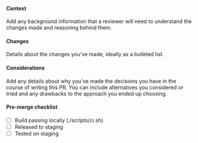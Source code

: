 #### Context

Add any background information that a reviewer will need to understand the changes made and reasoning behind them.

#### Changes

Details about the changes you've made, ideally as a bulleted list.

#### Considerations

Add any details about why you've made the decisions you have in the course of writing this PR. You can include alternatives you considered or tried and any drawbacks to the approach you ended up choosing.

#### Pre-merge checklist

- [ ] Build passing locally (./scripts/ci.sh)
- [ ] Released to staging
- [ ] Tested on staging
